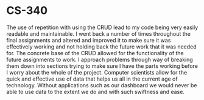 # CS-340
The use of repetition with using the CRUD lead to my code being very easily readable and maintainable. I went back a number of times throughout the final assignments and altered and improved it to make sure it was effectively working and not holding back
the future work that it was needed for. The concrete base of the CRUD allowed for the functionality of the future assignments to work. 
I approach problems through way of breaking them down into sections trying to make sure I have the parts working before I worry about the whole of the project.
Computer scientists allow for the quick and effective use of data that helps us all in the current age of technology. Without applications such as our dashboard we would never be able to use data to the extent we do and with such swiftness and ease.
